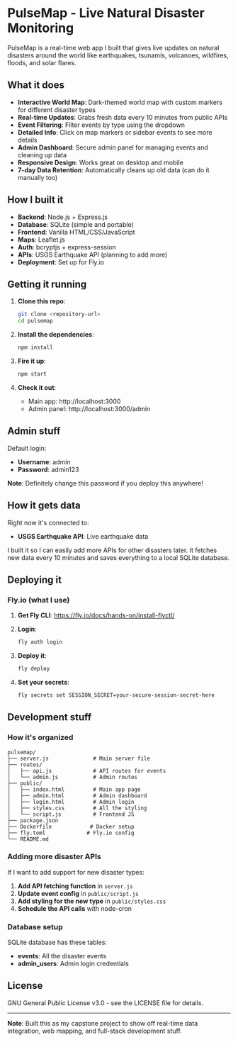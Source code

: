 # PulseMap - Live Natural Disaster Monitoring

PulseMap is a real-time web app I built that gives live updates on natural disasters around the world like earthquakes, tsunamis, volcanoes, wildfires, floods, and solar flares.

## What it does

- **Interactive World Map**: Dark-themed world map with custom markers for different disaster types
- **Real-time Updates**: Grabs fresh data every 10 minutes from public APIs
- **Event Filtering**: Filter events by type using the dropdown
- **Detailed Info**: Click on map markers or sidebar events to see more details
- **Admin Dashboard**: Secure admin panel for managing events and cleaning up data
- **Responsive Design**: Works great on desktop and mobile
- **7-day Data Retention**: Automatically cleans up old data (can do it manually too)

## How I built it

- **Backend**: Node.js + Express.js
- **Database**: SQLite (simple and portable)
- **Frontend**: Vanilla HTML/CSS/JavaScript
- **Maps**: Leaflet.js
- **Auth**: bcryptjs + express-session
- **APIs**: USGS Earthquake API (planning to add more)
- **Deployment**: Set up for Fly.io

## Getting it running

1. **Clone this repo**:
   ```bash
   git clone <repository-url>
   cd pulsemap
   ```

2. **Install the dependencies**:
   ```bash
   npm install
   ```

3. **Fire it up**:
   ```bash
   npm start
   ```

4. **Check it out**:
   - Main app: http://localhost:3000
   - Admin panel: http://localhost:3000/admin

## Admin stuff

Default login:
- **Username**: admin
- **Password**: admin123

**Note**: Definitely change this password if you deploy this anywhere!

## How it gets data

Right now it's connected to:
- **USGS Earthquake API**: Live earthquake data

I built it so I can easily add more APIs for other disasters later. It fetches new data every 10 minutes and saves everything to a local SQLite database.

## Deploying it

### Fly.io (what I use)

1. **Get Fly CLI**: https://fly.io/docs/hands-on/install-flyctl/

2. **Login**:
   ```bash
   fly auth login
   ```

3. **Deploy it**:
   ```bash
   fly deploy
   ```

4. **Set your secrets**:
   ```bash
   fly secrets set SESSION_SECRET=your-secure-session-secret-here
   ```

## Development stuff

### How it's organized

```
pulsemap/
├── server.js              # Main server file
├── routes/
│   ├── api.js             # API routes for events
│   └── admin.js           # Admin routes
├── public/
│   ├── index.html         # Main app page
│   ├── admin.html         # Admin dashboard
│   ├── login.html         # Admin login
│   ├── styles.css         # All the styling
│   └── script.js          # Frontend JS
├── package.json
├── Dockerfile            # Docker setup
├── fly.toml             # Fly.io config
└── README.md
```

### Adding more disaster APIs

If I want to add support for new disaster types:

1. **Add API fetching function** in `server.js`
2. **Update event config** in `public/script.js`
3. **Add styling for the new type** in `public/styles.css`
4. **Schedule the API calls** with node-cron

### Database setup

SQLite database has these tables:

- **events**: All the disaster events
- **admin_users**: Admin login credentials

## License

GNU General Public License v3.0 - see the LICENSE file for details.

---

**Note**: Built this as my capstone project to show off real-time data integration, web mapping, and full-stack development stuff.
